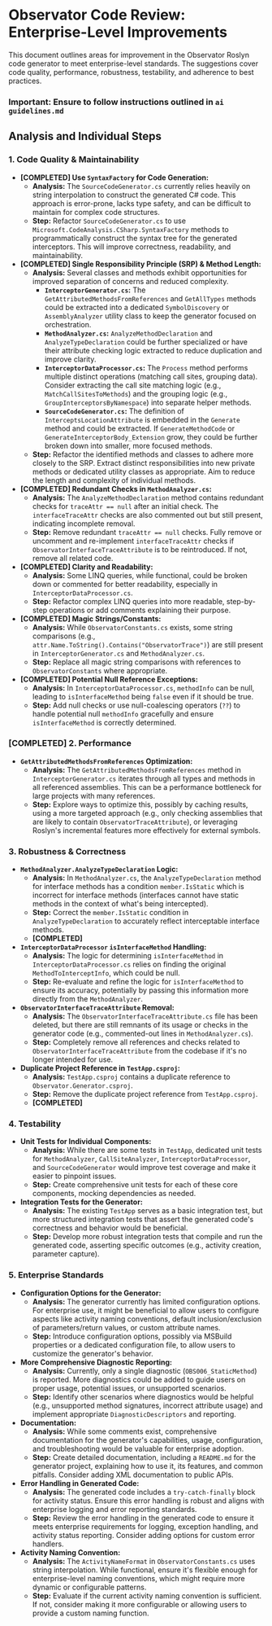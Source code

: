 # Observator Code Review: Enterprise-Level Improvements

This document outlines areas for improvement in the Observator Roslyn code generator to meet enterprise-level standards. The suggestions cover code quality, performance, robustness, testability, and adherence to best practices.

### Important: Ensure to follow instructions outlined in `ai guidelines.md`

## Analysis and Individual Steps

### 1. Code Quality & Maintainability

*   **[COMPLETED] Use `SyntaxFactory` for Code Generation:**
    *   **Analysis:** The `SourceCodeGenerator.cs` currently relies heavily on string interpolation to construct the generated C# code. This approach is error-prone, lacks type safety, and can be difficult to maintain for complex code structures.
    *   **Step:** Refactor `SourceCodeGenerator.cs` to use `Microsoft.CodeAnalysis.CSharp.SyntaxFactory` methods to programmatically construct the syntax tree for the generated interceptors. This will improve correctness, readability, and maintainability.
*   **[COMPLETED] Single Responsibility Principle (SRP) & Method Length:**
    *   **Analysis:** Several classes and methods exhibit opportunities for improved separation of concerns and reduced complexity.
        *   **`InterceptorGenerator.cs`:** The `GetAttributedMethodsFromReferences` and `GetAllTypes` methods could be extracted into a dedicated `SymbolDiscovery` or `AssemblyAnalyzer` utility class to keep the generator focused on orchestration.
        *   **`MethodAnalyzer.cs`:** `AnalyzeMethodDeclaration` and `AnalyzeTypeDeclaration` could be further specialized or have their attribute checking logic extracted to reduce duplication and improve clarity.
        *   **`InterceptorDataProcessor.cs`:** The `Process` method performs multiple distinct operations (matching call sites, grouping data). Consider extracting the call site matching logic (e.g., `MatchCallSitesToMethods`) and the grouping logic (e.g., `GroupInterceptorsByNamespace`) into separate helper methods.
        *   **`SourceCodeGenerator.cs`:** The definition of `InterceptsLocationAttribute` is embedded in the `Generate` method and could be extracted. If `GenerateMethodCode` or `GenerateInterceptorBody_Extension` grow, they could be further broken down into smaller, more focused methods.
    *   **Step:** Refactor the identified methods and classes to adhere more closely to the SRP. Extract distinct responsibilities into new private methods or dedicated utility classes as appropriate. Aim to reduce the length and complexity of individual methods.
*   **[COMPLETED] Redundant Checks in `MethodAnalyzer.cs`:**
    *   **Analysis:** The `AnalyzeMethodDeclaration` method contains redundant checks for `traceAttr == null` after an initial check. The `interfaceTraceAttr` checks are also commented out but still present, indicating incomplete removal.
    *   **Step:** Remove redundant `traceAttr == null` checks. Fully remove or uncomment and re-implement `interfaceTraceAttr` checks if `ObservatorInterfaceTraceAttribute` is to be reintroduced. If not, remove all related code.
*   **[COMPLETED] Clarity and Readability:**
    *   **Analysis:** Some LINQ queries, while functional, could be broken down or commented for better readability, especially in `InterceptorDataProcessor.cs`.
    *   **Step:** Refactor complex LINQ queries into more readable, step-by-step operations or add comments explaining their purpose.
*   **[COMPLETED] Magic Strings/Constants:**
    *   **Analysis:** While `ObservatorConstants.cs` exists, some string comparisons (e.g., `attr.Name.ToString().Contains("ObservatorTrace")`) are still present in `InterceptorGenerator.cs` and `MethodAnalyzer.cs`.
    *   **Step:** Replace all magic string comparisons with references to `ObservatorConstants` where appropriate.
*   **[COMPLETED] Potential Null Reference Exceptions:**
    *   **Analysis:** In `InterceptorDataProcessor.cs`, `methodInfo` can be null, leading to `isInterfaceMethod` being `false` even if it should be true.
    *   **Step:** Add null checks or use null-coalescing operators (`??`) to handle potential null `methodInfo` gracefully and ensure `isInterfaceMethod` is correctly determined.

### [COMPLETED]  2. Performance

*   **`GetAttributedMethodsFromReferences` Optimization:**
    *   **Analysis:** The `GetAttributedMethodsFromReferences` method in `InterceptorGenerator.cs` iterates through all types and methods in all referenced assemblies. This can be a performance bottleneck for large projects with many references.
    *   **Step:** Explore ways to optimize this, possibly by caching results, using a more targeted approach (e.g., only checking assemblies that are likely to contain `ObservatorTraceAttribute`), or leveraging Roslyn's incremental features more effectively for external symbols.

### 3. Robustness & Correctness

*   **`MethodAnalyzer.AnalyzeTypeDeclaration` Logic:**
    *   **Analysis:** In `MethodAnalyzer.cs`, the `AnalyzeTypeDeclaration` method for interface methods has a condition `member.IsStatic` which is incorrect for interface methods (interfaces cannot have static methods in the context of what's being intercepted).
    *   **Step:** Correct the `member.IsStatic` condition in `AnalyzeTypeDeclaration` to accurately reflect interceptable interface methods.
    *   **[COMPLETED]**
*   **`InterceptorDataProcessor` `isInterfaceMethod` Handling:**
    *   **Analysis:** The logic for determining `isInterfaceMethod` in `InterceptorDataProcessor.cs` relies on finding the original `MethodToInterceptInfo`, which could be null.
    *   **Step:** Re-evaluate and refine the logic for `isInterfaceMethod` to ensure its accuracy, potentially by passing this information more directly from the `MethodAnalyzer`.
*   **`ObservatorInterfaceTraceAttribute` Removal:**
    *   **Analysis:** The `ObservatorInterfaceTraceAttribute.cs` file has been deleted, but there are still remnants of its usage or checks in the generator code (e.g., commented-out lines in `MethodAnalyzer.cs`).
    *   **Step:** Completely remove all references and checks related to `ObservatorInterfaceTraceAttribute` from the codebase if it's no longer intended for use.
*   **Duplicate Project Reference in `TestApp.csproj`:**
    *   **Analysis:** `TestApp.csproj` contains a duplicate reference to `Observator.Generator.csproj`.
    *   **Step:** Remove the duplicate project reference from `TestApp.csproj`.
    *   **[COMPLETED]**

### 4. Testability

*   **Unit Tests for Individual Components:**
    *   **Analysis:** While there are some tests in `TestApp`, dedicated unit tests for `MethodAnalyzer`, `CallSiteAnalyzer`, `InterceptorDataProcessor`, and `SourceCodeGenerator` would improve test coverage and make it easier to pinpoint issues.
    *   **Step:** Create comprehensive unit tests for each of these core components, mocking dependencies as needed.
*   **Integration Tests for the Generator:**
    *   **Analysis:** The existing `TestApp` serves as a basic integration test, but more structured integration tests that assert the generated code's correctness and behavior would be beneficial.
    *   **Step:** Develop more robust integration tests that compile and run the generated code, asserting specific outcomes (e.g., activity creation, parameter capture).

### 5. Enterprise Standards

*   **Configuration Options for the Generator:**
    *   **Analysis:** The generator currently has limited configuration options. For enterprise use, it might be beneficial to allow users to configure aspects like activity naming conventions, default inclusion/exclusion of parameters/return values, or custom attribute names.
    *   **Step:** Introduce configuration options, possibly via MSBuild properties or a dedicated configuration file, to allow users to customize the generator's behavior.
*   **More Comprehensive Diagnostic Reporting:**
    *   **Analysis:** Currently, only a single diagnostic (`OBS006_StaticMethod`) is reported. More diagnostics could be added to guide users on proper usage, potential issues, or unsupported scenarios.
    *   **Step:** Identify other scenarios where diagnostics would be helpful (e.g., unsupported method signatures, incorrect attribute usage) and implement appropriate `DiagnosticDescriptors` and reporting.
*   **Documentation:**
    *   **Analysis:** While some comments exist, comprehensive documentation for the generator's capabilities, usage, configuration, and troubleshooting would be valuable for enterprise adoption.
    *   **Step:** Create detailed documentation, including a `README.md` for the generator project, explaining how to use it, its features, and common pitfalls. Consider adding XML documentation to public APIs.
*   **Error Handling in Generated Code:**
    *   **Analysis:** The generated code includes a `try-catch-finally` block for activity status. Ensure this error handling is robust and aligns with enterprise logging and error reporting standards.
    *   **Step:** Review the error handling in the generated code to ensure it meets enterprise requirements for logging, exception handling, and activity status reporting. Consider adding options for custom error handlers.
*   **Activity Naming Convention:**
    *   **Analysis:** The `ActivityNameFormat` in `ObservatorConstants.cs` uses string interpolation. While functional, ensure it's flexible enough for enterprise-level naming conventions, which might require more dynamic or configurable patterns.
    *   **Step:** Evaluate if the current activity naming convention is sufficient. If not, consider making it more configurable or allowing users to provide a custom naming function.
